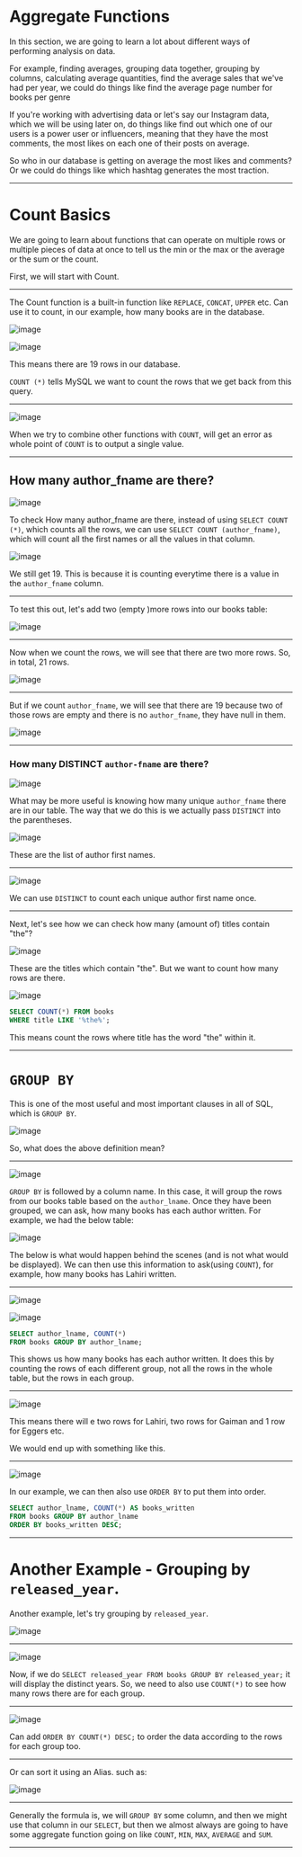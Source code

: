 # Aggregate Functions

<!-- L 129 - Section Introduction --> 

In this section, we are going to learn a lot about different ways of performing analysis on data. 

For example, finding averages, grouping data together, grouping by columns, 
calculating average quantities, find the average sales that we've had per year, 
we could do things like find the average page number for books per genre
 

If you're working with advertising data or let's say our Instagram data, which we will be using later on, 
do things like find out which one of our users is a power user or influencers, 
meaning that they have the most comments, the most likes on each one of their posts on average.

So who in our database is getting on average the most likes and comments?
Or we could do things like which hashtag generates the most traction.

---

<!-- L 130 - Count Basics --> 

# Count Basics 

We are going to learn about functions that can operate on multiple rows or multiple pieces 
of data at once to tell us the min or the max or the average or the sum or the count.

First, we will start with Count.

---

The Count function is a built-in function like `REPLACE`, `CONCAT`, `UPPER` etc. Can use it to count, in our example, how many books are in the database.

![image](https://user-images.githubusercontent.com/107522496/208420921-a3da5da0-c4ea-4c02-82c1-9504c87d78cc.png)

![image](https://user-images.githubusercontent.com/107522496/208421092-e8129be1-54b7-4943-b87d-79fe7c3238d5.png)

This means there are 19 rows in our database. 

`COUNT (*)` tells MySQL we want to count the rows that we get back from this query.

---

![image](https://user-images.githubusercontent.com/107522496/208421942-f2ef27a4-90cd-437a-85d8-14a7332c91fa.png)

When we try to combine other functions with `COUNT`, will get an error as whole point of `COUNT` is to output a single value.

---

## How many author_fname are there? 

![image](https://user-images.githubusercontent.com/107522496/208422258-54777d8e-07cf-4e73-af67-36f4277b3a4b.png)

To check How many author_fname are there, instead of using `SELECT COUNT (*)`, which counts all the rows, we can use `SELECT COUNT (author_fname)`, which will count all the first names or all the values in that column.  

![image](https://user-images.githubusercontent.com/107522496/208422572-c6eb6ea5-fa60-4dee-ae0d-c7c7459d2940.png)

We  still get 19. This is because it is counting everytime there is a value in the `author_fname` column.

---

To test this out, let's add two (empty )more rows into our books table:

![image](https://user-images.githubusercontent.com/107522496/208423090-0f326ac5-d8df-44aa-8308-f743615fd8f2.png)

---

Now when we count the rows, we will see that there are two more rows. So, in total, 21 rows.

![image](https://user-images.githubusercontent.com/107522496/208423353-1afde2a9-e606-48cd-a4dd-ad68d3d36c4f.png)

---

But if we count `author_fname`, we will see that there are 19 because two of those rows are empty and there is no `author_fname`, they have null in them.

![image](https://user-images.githubusercontent.com/107522496/208423444-6368a192-083d-4237-aa93-da0757d896d9.png)


---

### How many DISTINCT `author-fname` are there?

![image](https://user-images.githubusercontent.com/107522496/208423705-dac6f8b1-94e1-41a6-8b7c-3e01f8edc230.png)

What may be more useful is knowing how many unique `author_fname` there are in our table. The way that we do this is we actually pass `DISTINCT` into the parentheses.

![image](https://user-images.githubusercontent.com/107522496/208424183-8f182a2f-1234-4f85-8c7f-02f070ef9303.png)

These are the list of author first names.

---

![image](https://user-images.githubusercontent.com/107522496/208424014-27e32e5b-b30d-472c-99c4-df2eba62152c.png)

We can use `DISTINCT` to count each unique author first name once.

---

Next, let's see how we can check how many (amount of) titles contain "the"?

![image](https://user-images.githubusercontent.com/107522496/208427583-f199f054-6687-4152-b749-0bb2d0049483.png)

These are the titles which contain "the". But we want to count how many rows are there.


![image](https://user-images.githubusercontent.com/107522496/208427898-651bc489-2369-46b1-aff4-2dcb84e1bdf9.png)

```sql
SELECT COUNT(*) FROM books
WHERE title LIKE '%the%';
```

This means count the rows where title has the word "the" within it.

---

<!-- L 132 - GROUP BY --> 

# `GROUP BY`

This is one of the most useful and most important clauses in all of SQL, which is `GROUP BY`.

![image](https://user-images.githubusercontent.com/107522496/208436873-ca9d2a8f-0126-4d58-a6bd-ac706c89ae91.png)

So, what does the above definition mean? 

---

![image](https://user-images.githubusercontent.com/107522496/208436998-72692f3f-3393-4c5e-a636-18d9d5a62736.png)

`GROUP BY` is followed by a column name. In this case, it will group the rows from our books table based on the `author_lname`. Once they have been grouped, we can ask, how many books has each author written. For example, we had the below table:

![image](https://user-images.githubusercontent.com/107522496/208437377-19a38eef-b137-4201-9750-8a0b0cbfddf0.png)

The below is what would happen behind the scenes (and is not what would be displayed). We can then use this information to ask(using `COUNT`), for example, how many books has Lahiri written.

---

![image](https://user-images.githubusercontent.com/107522496/208438058-42b269dd-ac4f-4c33-a450-ee72273af3e6.png)

![image](https://user-images.githubusercontent.com/107522496/208438343-55fb6676-8d54-4ab9-84cd-1db37d8ce8d2.png)


```sql
SELECT author_lname, COUNT(*) 
FROM books GROUP BY author_lname;
```

This shows us how many books has each author written. It does this by counting the rows of each different group, not all the rows in the whole table,
but the rows in each group.

---

![image](https://user-images.githubusercontent.com/107522496/208439141-08a01fe2-c9c4-4df5-b326-b549d97e0a61.png)

This means there will e two rows for Lahiri, two rows for Gaiman and 1 row for Eggers etc. 

We would end up with something like this.

---

![image](https://user-images.githubusercontent.com/107522496/208443164-407fc58c-beac-4fde-8cdc-69436bb89b2a.png)

In our example, we can then also use `ORDER BY` to put them into order.

```sql
SELECT author_lname, COUNT(*) AS books_written
FROM books GROUP BY author_lname
ORDER BY books_written DESC;
```

---

# Another Example - Grouping by `released_year`.

Another example, let's try grouping by `released_year`.

![image](https://user-images.githubusercontent.com/107522496/208443936-d12e0b5c-246e-4469-b7b6-a522263d3ea1.png)

---

![image](https://user-images.githubusercontent.com/107522496/208445118-f93f910f-4e67-4a06-bd39-fc8542a1b55d.png)

Now, if we do `SELECT released_year FROM books GROUP BY released_year;` it will display the distinct years. So, we need to also use `COUNT(*)` to see how many rows there are for each group. 

---

![image](https://user-images.githubusercontent.com/107522496/208446119-39273ac7-5e4a-433e-9317-53d68a738ad2.png)

Can add `ORDER BY COUNT(*) DESC;` to order the data according to the rows for each group too. 

---

Or can sort it using an Alias. such as:

![image](https://user-images.githubusercontent.com/107522496/208446476-f9aef4ff-1aaf-47db-aefe-64d188a28543.png)

---

Generally the formula is, we will `GROUP BY` some column, and then we might use that column in our `SELECT`,
but then we almost always are going to have some aggregate function going on like `COUNT`, `MIN`, `MAX`, `AVERAGE` and `SUM`.

---































































